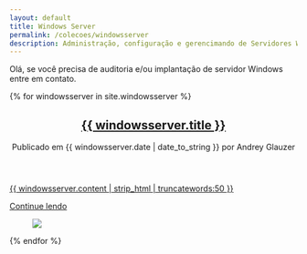 ```yaml
---
layout: default
title: Windows Server
permalink: /colecoes/windowsserver
description: Administração, configuração e gerencimando de Servidores Windows, o melhor para trabalhar com client.
---
```

<div  class="alert">Olá, se você precisa de auditoria e/ou implantação de servidor Windows entre em contato.</div>

{% for windowsserver in site.windowsserver %}
   <div class="grid__column">
      <article  class="article__posts">
         <header class="article__header">
            <h2 class="article__title">
            	<a class="" title="{{ windowsserver.title }}" href="{% if site.baseurl == "/" %}{{ windowsserver.url }}{% else %}{{ windowsserver.url | prepend: site.baseurl }}{% endif %}">{{ windowsserver.title }}</a>
            </h2>
            <div class="article__meta">
            	<span  itemprop="datePublished" content="2017-01-01">Publicado em {{ windowsserver.date | date_to_string }} </span><span>por <span itemprop="author">Andrey Glauzer</span></span>
            </div>
         </header>
         <p itemprop="description" class="article__description">
         	<a href="{% if site.baseurl == "/" %}{{ windowsserver.url }}{% else %}{{ windowsserver.url | prepend: site.baseurl }}{% endif %}" class="" title="{{ windowsserver.title }}">{{ windowsserver.content | strip_html | truncatewords:50 }}</a>
         </p>
         <div class="article__button">
         	<a  href="{% if site.baseurl == "/" %}{{ windowsserver.url }}{% else %}{{ windowsserver.url | prepend: site.baseurl }}{% endif %}" class="nuxt-link-button nuxt-link-button--ghost" title="{{ windowsserver.title }}">Continue lendo</a>
         </div>
         <!---->
         <figure class="article__image" data-v-7cb2a31e=""><img src="{{ windowsserver.img_background }}"></figure>
      </article>
   </div>
{% endfor %}